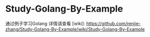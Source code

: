 # Study-Golang-By-Example
通过例子学习Golang
详情请查看 [wiki]: https://github.com/renjie-zhang/Study-Golang-By-Example/wiki/Study-Golang-By-Example  
